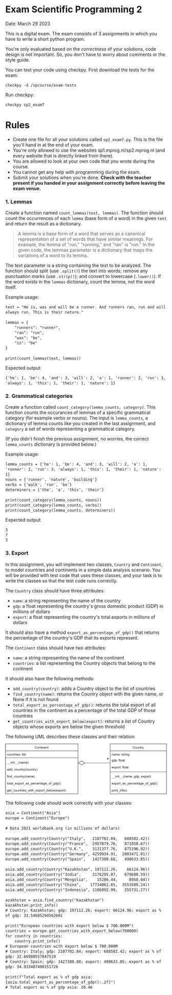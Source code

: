# Exam Scientific Programming 2

Date: March 29 2023

This is a digital exam. The exam consists of 3 assignments in which you have to write a short python program.

You're only evaluated based on the _correctness_ of your solutions, code design is not important. So, you don't have to worry about comments or the style guide.

You can test your code using checkpy. First download the tests for the exam:

    checkpy -d /spcourse/exam-tests

Run checkpy:

    checkpy sp2_exam7

# Rules

- Create one file for all your solutions called `sp2_exam7.py`. This is the file you'll hand in at the end of your exam.
- You're only allowed to use the websites sp1.mprog.nl/sp2.mprog.nl (and every website that is directly linked from there).
- You are allowed to look at your own code that you wrote during the course.
- You cannot get any help with programming during the exam.
- Submit your solutions when you're done. **Check with the teacher present if you handed in your assignment correctly before leaving the exam venue.**

### 1. Lemmas

Create a function named `count_lemmas(text, lemmas)`. The function should count the occurrences of each `lemma` (base form of a word) in the given `text` and return the result as a dictionary.

> A lemma is a base form of a word that serves as a canonical representation of a set of words that have similar meanings. For example, the lemma of "run," "running," and "ran" is "run." In the given code, the lemmas parameter is a dictionary that maps the variations of a word to its lemma.

The text parameter is a string containing the text to be analyzed. The function should split (use `.split()`) the text into words; remove any punctuation marks (use `.strip()`); and convert to lowercase (`.lower()`). If the word exists in the `lemmas` dictionary, count the lemma, not the word itself.

Example usage:

    text = "He is, was and will be a runner. And runners ran, run and will always run. This is their nature."

    lemmas = {
        "runners": "runner",
        "ran": "run",
        "was": "be",
        "is": "be"
    }

    print(count_lemmas(text, lemmas))

Expected output:

    {'he': 1, 'be': 4, 'and': 3, 'will': 2, 'a': 1, 'runner': 2, 'run': 3, 'always': 1, 'this': 1, 'their': 1, 'nature': 1}


### 2. Grammatical categories

Create a function called `count_category(lemma_counts, category)`. This function counts the occurances of lemmas of a specific grammatical category (for example verbs or nouns). The input is `lemma_counts`, a dictionary of lemma counts like you created in the last assignment, and `category` a set of words representing a grammatical category.

(If you didn't finish the previous assignment, no worries, the correct `lemma_counts` dictionary is provided below.)

Example usage:

    lemma_counts = {'he': 1, 'be': 4, 'and': 3, 'will': 2, 'a': 1, 'runner': 2, 'run': 3, 'always': 1, 'this': 1, 'their': 1, 'nature': 1}
    nouns = {'runner', 'nature', 'building'}
    verbs = {'walk', 'run', 'be'}
    determiners = {'the', 'a', 'this', 'their'}

    print(count_category(lemma_counts, nouns))
    print(count_category(lemma_counts, verbs))
    print(count_category(lemma_counts, determiners))

Expected output:

    3
    7
    3

### 3. Export

In this assignment, you will implement two classes, `Country` and `Continent`, to model countries and continents in a simple data analysis scenario. You will be provided with test code that uses these classes, and your task is to write the classes so that the test code runs correctly.

The `Country` class should have three attributes:

* `name`: a string representing the name of the country
* `gdp`: a float representing the country's gross domestic product (GDP) in millions of dollars
* `export`: a float representing the country's total exports in millions of dollars

It should also have a method `export_as_percentage_of_gdp()` that returns the percentage of the country's GDP that its exports represent.

The `Continent` class should have two attributes:

* `name`: a string representing the name of the continent
* `countries`: a list representing the Country objects that belong to the continent

It should also have the following methods:

* `add_country(country)`: adds a Country object to the list of countries
* `find_country(name)`: returns the Country object with the given name, or None if it is not found
* `total_export_as_percentage_of_gdp()`: returns the total export of all countries in the continent as a percentage of the total GDP of those countries
* `get_countries_with_export_below(export)`: returns a list of Country objects whose exports are below the given threshold

The following UML describes these classes and their relation:

![](umls/export.png)

The following code should work correctly with your classes:

    asia = Continent("Asia")
    europe = Continent("Europe")

    # Data 2021 worldbank.org (in millions of dollars)

    europe.add_country(Country("Italy",   2107702.84,   688582.42))
    europe.add_country(Country("France",  2957879.76,   871058.67))
    europe.add_country(Country("U.K.",    3131377.76,   875196.92))
    europe.add_country(Country("Germany", 4259934.91,  2003471.01))
    europe.add_country(Country("Spain",   1427380.68,   498633.85))

    asia.add_country(Country("Kazakhstan", 197112.26,    66124.96))
    asia.add_country(Country("India",     3176295.07,   679680.59))
    asia.add_country(Country("Mongolia",    15286.44,     8950.04))
    asia.add_country(Country("China",    17734062.65,  3553509.24))
    asia.add_country(Country("Indonesia", 1186092.99,   255731.27))

    azakhstan = asia.find_country("Kazakhstan")
    kazakhstan.print_info()
    # Country: Kazakhstan; gdp: 197112.26; export: 66124.96; export as % of gdp: 33.54685294562601

    print("European countries with export below $ 700.000M")
    countries = europe.get_countries_with_export_below(700000)
    for country in countries:
        country.print_info()
    # European countries with export below $ 700.000M
    # Country: Italy; gdp: 2107702.84; export: 688582.42; export as % of gdp: 32.66980557847519
    # Country: Spain; gdp: 1427380.68; export: 498633.85; export as % of gdp: 34.933487400151726

    print(f"Total export as % of gdp asia: {asia.total_export_as_percentage_of_gdp():.2f}")
    # Total export as % of gdp asia: 20.46
